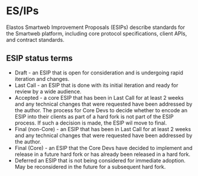 # ES/IPs
Elastos Smartweb Improvement Proposals (ESIPs) describe standards for the Smartweb platform, including core protocol specifications, client APIs, and contract standards.


## ESIP status terms
- Draft - an ESIP that is open for consideration and is undergoing rapid iteration and changes.
- Last Call - an ESIP that is done with its initial iteration and ready for review by a wide audience.
- Accepted - a core ESIP that has been in Last Call for at least 2 weeks and any technical changes that were requested have been addressed by the author. The process for Core Devs to decide whether to encode an ESIP into their clients as part of a hard fork is not part of the ESIP process. If such a decision is made, the ESIP wil move to final.
- Final (non-Core) - an ESIP that has been in Last Call for at least 2 weeks and any technical changes that were requested have been addressed by the author.
- Final (Core) - an ESIP that the Core Devs have decided to implement and release in a future hard fork or has already been released in a hard fork.
- Deferred an ESIP that is not being considered for immediate adoption. May be reconsidered in the future for a subsequent hard fork.
